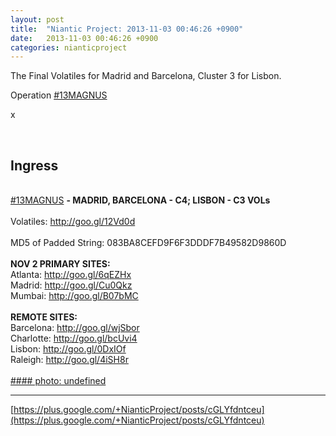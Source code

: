 ```yaml
---
layout: post
title:  "Niantic Project: 2013-11-03 00:46:26 +0900"
date:   2013-11-03 00:46:26 +0900
categories: nianticproject
---
```

The Final Volatiles for Madrid and Barcelona, Cluster 3 for Lisbon.

Operation  [#13MAGNUS](https://plus.google.com/s/%2313MAGNUS "")  

x<div class="shared"><br /><h2>Ingress</h2><br /><a rel="nofollow" class="ot-hashtag" href="https://plus.google.com/s/%2313MAGNUS">#13MAGNUS</a> <b>- MADRID, BARCELONA - C4; LISBON - C3 VOLs</b><br /><br />Volatiles: <a href="http://goo.gl/12Vd0d" class="ot-anchor">http://goo.gl/12Vd0d</a><br /><br />MD5 of Padded String: 083BA8CEFD9F6F3DDDF7B49582D9860D<br /><br /><b>NOV 2 PRIMARY SITES:</b><br />Atlanta: <a href="http://goo.gl/6qEZHx" class="ot-anchor">http://goo.gl/6qEZHx</a> <br />Madrid: <a href="http://goo.gl/Cu0Qkz" class="ot-anchor">http://goo.gl/Cu0Qkz</a> <br />Mumbai: <a href="http://goo.gl/B07bMC" class="ot-anchor">http://goo.gl/B07bMC</a> <br /><br /><b>REMOTE SITES:</b><br />Barcelona: <a href="http://goo.gl/wjSbor" class="ot-anchor">http://goo.gl/wjSbor</a> <br />Charlotte: <a href="http://goo.gl/bcUvi4" class="ot-anchor">http://goo.gl/bcUvi4</a> <br />Lisbon: <a href="http://goo.gl/0DxIOf" class="ot-anchor">http://goo.gl/0DxIOf</a> <br />Raleigh: <a href="http://goo.gl/4iSH8r" class="ot-anchor">http://goo.gl/4iSH8r</a><br /><br /></div>
[#### photo: undefined](https://lh6.googleusercontent.com/--lJgJV0bwFY/UnUdyv1dupI/AAAAAAAAXUk/8vwmCvIv4Mo/Madrid4.png "")
- - -
[https://plus.google.com/+NianticProject/posts/cGLYfdntceu](https://plus.google.com/+NianticProject/posts/cGLYfdntceu)
